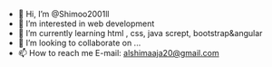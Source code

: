 - 👋 Hi, I’m @Shimoo2001ll
- 👀 I’m interested in web development 
- 🌱 I’m currently learning html , css, java scrept, bootstrap&angular 
- 💞️ I’m looking to collaborate on ...
- 📫 How to reach me E-mail: alshimaaja20@gmail.com

<!---
Shimoo2001ll/Shimoo2001ll is a ✨ special ✨ repository because its `README.md` (this file) appears on your GitHub profile.
You can click the Preview link to take a look at your changes.
--->
